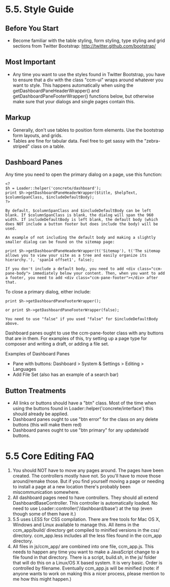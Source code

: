 # 5.5. Style Guide

## Before You Start

* Become familiar with the table styling, form styling, type styling and grid sections from Twitter Bootstrap: 
	http://twitter.github.com/bootstrap/

## Most Important

* Any time you want to use the styles found in Twitter Bootstrap, you have to ensure that a div with the class "ccm-ui" wraps around whatever you want to style. This happens automatically when using the 
getDashboardPaneHeaderWrapper() and getDashboardPaneFooterWrapper() functions below, but otherwise make sure that your dialogs and single pages contain this.

## Markup

* Generally, don't use tables to position form elements. Use the bootstrap form layouts, and grids.
* Tables are fine for tabular data. Feel free to get sassy with the "zebra-striped" class on a table.

## Dashboard Panes

Any time you need to open the primary dialog on a page, use this function:
	
	<?
	$h = Loader::helper('concrete/dashboard');
	print $h->getDashboardPaneHeaderWrapper($title, $helpText, $columnSpanClass, $includeDefaultBody);
	?>
	
	By default, $columnSpanClass and $includeDefaultBody can be left blank. If $columnSpanClass is blank, the dialog will span the 960 width. If includeDefaultBody is left blank, the default body (which does NOT include a button footer but does include the body) will be used.
	
	An example of not including the default body and making a slightly smaller dialog can be found on the sitemap page:
	
	print $h->getDashboardPaneHeaderWrapper(t('Sitemap'), t('The sitemap allows you to view your site as a tree and easily organize its hierarchy.'), 'span14 offset1', false);

	If you don't include a default body, you need to add <div class="ccm-pane-body"> immediately below your content. Then, when you want to add a footer, you need to add <div class="ccm-pane-footer"></div> after that.
	
To close a primary dialog, either include:

	print $h->getDashboardPaneFooterWrapper();
	
	or print $h->getDashboardPaneFooterWrapper(false);
	
	You need to use "false" if you used "false" for $includeDefaultBody above.
	
Dashboard panes ought to use the ccm-pane-footer class with any buttons that are in them. For examples of this, try setting up a page type for composer and writing a draft, or adding a file set.

Examples of Dashboard Panes
* Pane with buttons: Dashboard > System & Settings > Editing > Languages
* Add File Set (also has an example of a search bar)
	
## Button Treatments

* All links or buttons should have a "btn" class. Most of the time when using the buttons found in Loader::helper('concrete/interface') this should already be applied.
* Dashboard panes ought to use "btn error" for the class on any delete buttons (this will make them red)
* Dashboard panes ought to use "btn primary" for any update/add buttons.


# 5.5 Core Editing FAQ

1. You should NOT have to move any pages around. The pages have been created. The controllers mostly have not. So you'll have to move those around/remake those. But if you find yourself moving a page or needing to install a page at a new location there's probably been miscommunication somewhere.
2. All dashboard pages need to have controllers. They should all extend DashboardBaseController. This controller is automatically loaded. No need to use Loader::controller('/dashboard/base') at the top (even though some of them have it.)
3. 5.5 uses LESS for CSS compilation. There are free tools for Mac OS X, Windows and Linux available to manage this. All items in the ccm_app/build/ directory get compiled to minified versions in the css/ directory. ccm_app.less includes all the less files found in the ccm_app directory.
4. All files in js/ccm_app/ are combined into one file, ccm_app.js. This needs to happen any time you want to make a JavaScript change to a file found in that directory. There is a script, build.sh, in the js/ folder that will do this on a Linux/OS X based system. It is very basic. Order is controlled by filename. Eventually ccm_app.js will be minified (note: if anyone wants to work on making this a nicer process, please mention to me how this might happen.)

